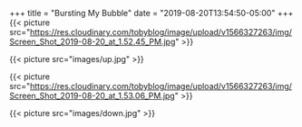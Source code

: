 +++
title = "Bursting My Bubble"
date = "2019-08-20T13:54:50-05:00"
+++
{{< picture src="https://res.cloudinary.com/tobyblog/image/upload/v1566327263/img/Screen_Shot_2019-08-20_at_1.52.45_PM.jpg" >}}

{{< picture src="images/up.jpg" >}}

{{< picture src="https://res.cloudinary.com/tobyblog/image/upload/v1566327263/img/Screen_Shot_2019-08-20_at_1.53.06_PM.jpg" >}}

{{< picture src="images/down.jpg" >}}


